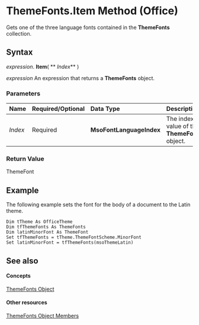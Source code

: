 
# ThemeFonts.Item Method (Office)

Gets one of the three language fonts contained in the  **ThemeFonts** collection.


## Syntax

 _expression_. **Item**( ** _Index_** )

 _expression_ An expression that returns a **ThemeFonts** object.


### Parameters



|**Name**|**Required/Optional**|**Data Type**|**Description**|
|:-----|:-----|:-----|:-----|
| _Index_|Required|**MsoFontLanguageIndex**|The index value of the  **ThemeFont** object.|

### Return Value

ThemeFont


## Example

The following example sets the font for the body of a document to the Latin theme.


```
Dim tTheme As OfficeTheme 
Dim tfThemeFonts As ThemeFonts 
Dim latinMinorFont As ThemeFont 
Set tfThemeFonts = tTheme.ThemeFontScheme.MinorFont 
Set latinMinorFont = tfThemeFonts(msoThemeLatin)
```


## See also


#### Concepts


[ThemeFonts Object](393865af-f008-d26c-5b82-9ae79766e511.md)
#### Other resources


[ThemeFonts Object Members](3ee20de9-c245-4432-e352-857326e08561.md)